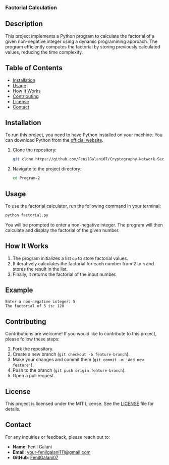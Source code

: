 
### Factorial Calculation

## Description

This project implements a Python program to calculate the factorial of a given non-negative integer using a dynamic programming approach. The program efficiently computes the factorial by storing previously calculated values, reducing the time complexity.

## Table of Contents

- [Installation](#installation)
- [Usage](#usage)
- [How It Works](#how-it-works)
- [Contributing](#contributing)
- [License](#license)
- [Contact](#contact)

## Installation

To run this project, you need to have Python installed on your machine. You can download Python from the [official website](https://www.python.org/downloads/).

1. Clone the repository:

   ```bash
   git clone https://github.com/FenilGalani07/Cryptography-Network-Security.git
   ```

2. Navigate to the project directory:

   ```bash
   cd Program-2
   ```

## Usage

To use the factorial calculator, run the following command in your terminal:

```bash
python factorial.py
```

You will be prompted to enter a non-negative integer. The program will then calculate and display the factorial of the given number.

## How It Works

1. The program initializes a list `dp` to store factorial values.
2. It iteratively calculates the factorial for each number from 2 to `n` and stores the result in the list.
3. Finally, it returns the factorial of the input number.

## Example

```
Enter a non-negative integer: 5
The factorial of 5 is: 120
```

## Contributing

Contributions are welcome! If you would like to contribute to this project, please follow these steps:

1. Fork the repository.
2. Create a new branch (`git checkout -b feature-branch`).
3. Make your changes and commit them (`git commit -m 'Add new feature'`).
4. Push to the branch (`git push origin feature-branch`).
5. Open a pull request.

## License

This project is licensed under the MIT License. See the [LICENSE](LICENSE) file for details.

## Contact

For any inquiries or feedback, please reach out to:

- **Name**: Fenil Galani
- **Email**: [your-fenilgalani111@gmail.com](mailto:your-fenilgalani111@gmail.com)
- **GitHub**: [FenilGalani07](https://github.com/FenilGalani07)
